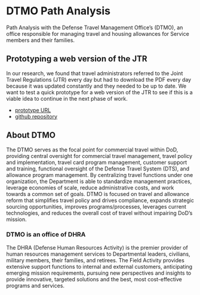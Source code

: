 # DTMO Path Analysis
Path Analysis with the Defense Travel Management Office’s (DTMO), an office responsible for managing travel and housing allowances for Service members and their families.

## Prototyping a web version of the JTR
In our research, we found that travel administrators referred to the Joint Travel Regulations (JTR) every day but had to download the PDF every day because it was updated constantly and they needed to be up to date. We want to test a quick prototype for a web version of the JTR to see if this is a viable idea to continue in the next phase of work.
- [prototype URL](https://federalist-proxy.app.cloud.gov/site/18f/dtmo-jtr-prototype/)
- [github repository](https://github.com/18F/dtmo-jtr-prototype)

## About DTMO
The DTMO serves as the focal point for commercial travel within DoD, providing central oversight for commercial travel management, travel policy and implementation, travel card program management, customer support and training, functional oversight of the Defense Travel System (DTS), and allowance program management.  By centralizing travel functions
under one organization, the Department is able to standardize management practices, leverage economies of scale, reduce administrative costs, and work towards a common set of goals.  DTMO is focused on travel and allowance reform that simplifies travel policy and drives compliance, expands strategic sourcing opportunities, improves programs/processes, leverages current technologies, and reduces the overall cost of travel without impairing DoD’s mission.

### DTMO is an office of DHRA 
The DHRA (Defense Human Resources Activity) is the premier provider of human resources management services to Departmental leaders, civilians, military members, their families, and retirees. The Field Activity provides extensive support functions to internal and external customers, anticipating emerging mission requirements, pursuing new perspectives and insights to provide innovative, targeted solutions and the best, most cost-effective programs and services.
